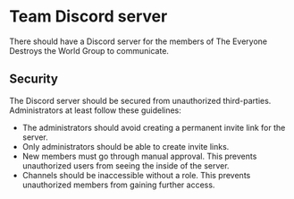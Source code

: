 # Team Discord server
There should have a Discord server for the members of The Everyone Destroys the World Group to communicate.

## Security
The Discord server should be secured from unauthorized third-parties. Administrators at least follow these guidelines:
* The administrators should avoid creating a permanent invite link for the server.
* Only administrators should be able to create invite links.
* New members must go through manual approval. This prevents unauthorized users from seeing the inside of the server.
* Channels should be inaccessible without a role. This prevents unauthorized members from gaining further access.
